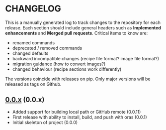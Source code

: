 # CHANGELOG

This is a manually generated log to track changes to the repository for each release.
Each section should include general headers such as **Implemented enhancements**
and **Merged pull requests**. Critical items to know are:

 - renamed commands
 - deprecated / removed commands
 - changed defaults
 - backward incompatible changes (recipe file format? image file format?)
 - migration guidance (how to convert images?)
 - changed behaviour (recipe sections work differently)

The versions coincide with releases on pip. Only major versions will be released as tags on Github.

## [0.0.x](https://github.scom/syspack/paks/tree/main) (0.0.x)
 - Added support for building local path or GitHub remote (0.0.11)
 - First release with ability to install, build, and push with oras (0.0.1)
 - Initial skeleton of project (0.0.0)

